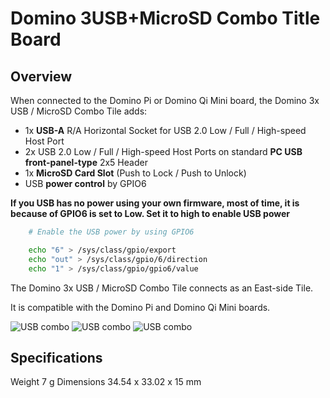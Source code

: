 Domino 3USB+MicroSD Combo Title Board
=================================

Overview
--------------

When connected to the Domino Pi or Domino Qi Mini board, the Domino 3x USB / MicroSD Combo Tile adds:

* 1x **USB-A** R/A Horizontal Socket for USB 2.0 Low / Full / High-speed Host Port
* 2x USB 2.0 Low / Full / High-speed Host Ports on standard **PC USB front-panel-type** 2x5 Header
* 1x **MicroSD Card Slot** (Push to Lock / Push to Unlock)
* USB **power control** by GPIO6 

**If you USB has no power using your own firmware, most of time, it is because of GPIO6 is set to Low. Set it to high to enable USB power**

```bash
	# Enable the USB power by using GPIO6

	echo "6" > /sys/class/gpio/export
	echo "out" > /sys/class/gpio/6/direction
	echo "1" > /sys/class/gpio/gpio6/value
```

The Domino 3x USB / MicroSD Combo Tile connects as an East-side Tile.

It is compatible with the Domino Pi and Domino Qi Mini boards.

![USB combo ](https://static.gl-inet.com/docs/en/2.x/domino/pi/src/usb_combo1.jpg)
![USB combo ](https://static.gl-inet.com/docs/en/2.x/domino/pi/src/usb_combo2.jpg)
![USB combo ](https://static.gl-inet.com/docs/en/2.x/domino/pi/src/usb_combo3.jpg)


Specifications
--------------------

Weight 7 g 
Dimensions 34.54 x 33.02 x 15 mm

